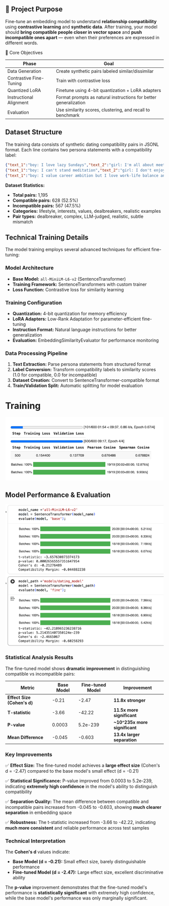 ## 🧠 Project Purpose

Fine-tune an embedding model to understand **relationship compatibility** using **contrastive learning** and **synthetic data**. After training, your model should **bring compatible people closer in vector space** and **push incompatible ones apart** — even when their preferences are expressed in different words.

🎯 Core Objectives

| Phase | Goal |
|-------|------|
| Data Generation | Create synthetic pairs labeled similar/dissimilar |
| Contrastive Fine-Tuning | Train with contrastive loss |
| Quantized LoRA | Finetune using 4-bit quantization + LoRA adapters |
| Instructional Alignment | Format prompts as natural instructions for better generalization |
| Evaluation | Use similarity scores, clustering, and recall to benchmark |

## Dataset Structure

The training data consists of synthetic dating compatibility pairs in JSONL format. Each line contains two persona statements with a compatibility label:

```json
{"text_1":"boy: I love lazy Sundays","text_2":"girl: I'm all about meeting new people","label":1,"category":"lifestyle","subcategory":"relaxed_vs_extroverted","pair_type":"subtle_mismatch"}
{"text_1":"boy: I can't stand meditation","text_2":"girl: I don't enjoy Netflix marathons","label":1,"category":"lifestyle","subcategory":"relaxed","pair_type":"compatible"}
{"text_1":"boy: I value career ambition but I love work-life balance and family time","text_2":"girl: I really enjoy professional growth and I love family priorities","label":0,"category":"lifestyle_and_values","subcategory":"score_3","pair_type":"llm_judged_incompatible"}
```

**Dataset Statistics:**
- **Total pairs:** 1,195
- **Compatible pairs:** 628 (52.5%)
- **Incompatible pairs:** 567 (47.5%)
- **Categories:** lifestyle, interests, values, dealbreakers, realistic examples
- **Pair types:** dealbreaker, complex, LLM-judged, realistic, subtle mismatch

## Technical Training Details

The model training employs several advanced techniques for efficient fine-tuning:

### Model Architecture
- **Base Model:** `all-MiniLM-L6-v2` (SentenceTransformer)
- **Training Framework:** SentenceTransformers with custom trainer
- **Loss Function:** Contrastive loss for similarity learning

### Training Configuration
- **Quantization:** 4-bit quantization for memory efficiency
- **LoRA Adapters:** Low-Rank Adaptation for parameter-efficient fine-tuning
- **Instruction Format:** Natural language instructions for better generalization
- **Evaluation:** EmbeddingSimilarityEvaluator for performance monitoring

### Data Processing Pipeline
1. **Text Extraction:** Parse persona statements from structured format
2. **Label Conversion:** Transform compatibility labels to similarity scores (1.0 for compatible, 0.0 for incompatible)
3. **Dataset Creation:** Convert to SentenceTransformer-compatible format
4. **Train/Validation Split:** Automatic splitting for model evaluation

# Training
![Training](/training_img.png)


## Model Performance & Evaluation

![Eval](/eval_img.png)

### Statistical Analysis Results

The fine-tuned model shows **dramatic improvement** in distinguishing compatible vs incompatible pairs:

| Metric | Base Model | Fine-tuned Model | Improvement |
|--------|------------|------------------|-------------|
| **Effect Size (Cohen's d)** | -0.21 | -2.47 | **11.8x stronger** |
| **T-statistic** | -3.66 | -42.22 | **11.5x more significant** |
| **P-value** | 0.0003 | 5.2e-239 | **~10^235x more significant** |
| **Mean Difference** | -0.045 | -0.603 | **13.4x larger separation** |

### Key Improvements

✅ **Effect Size:** The fine-tuned model achieves a **large effect size** (Cohen's d = -2.47) compared to the base model's small effect (d = -0.21)

✅ **Statistical Significance:** P-value improved from 0.0003 to 5.2e-239, indicating **extremely high confidence** in the model's ability to distinguish compatibility

✅ **Separation Quality:** The mean difference between compatible and incompatible pairs increased from -0.045 to -0.603, showing **much clearer separation** in embedding space

✅ **Robustness:** The t-statistic increased from -3.66 to -42.22, indicating **much more consistent** and reliable performance across test samples

### Technical Interpretation

The **Cohen's d** values indicate:
- **Base Model (d = -0.21):** Small effect size, barely distinguishable performance
- **Fine-tuned Model (d = -2.47):** Large effect size, excellent discriminative ability

The **p-value** improvement demonstrates that the fine-tuned model's performance is **statistically significant** with extremely high confidence, while the base model's performance was only marginally significant.